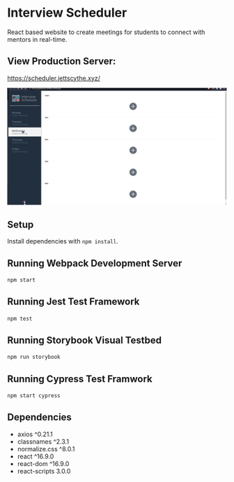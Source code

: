 # Interview Scheduler

React based website to create meetings for students to connect with mentors in real-time.

## View Production Server:

https://scheduler.jettscythe.xyz/

!["GIF of home page"](https://github.com/JettScythe/scheduler/blob/master/docs/scheduler.gif?raw=true)

## Setup

Install dependencies with `npm install`.

## Running Webpack Development Server

```sh
npm start
```

## Running Jest Test Framework

```sh
npm test
```

## Running Storybook Visual Testbed

```sh
npm run storybook
```

## Running Cypress Test Framwork

```sh
npm start cypress
```

## Dependencies

- axios ^0.21.1
- classnames ^2.3.1
- normalize.css ^8.0.1
- react ^16.9.0
- react-dom ^16.9.0
- react-scripts 3.0.0
